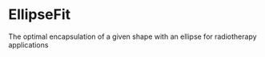 # EllipseFit
The optimal encapsulation of a given shape with an ellipse for radiotherapy applications
